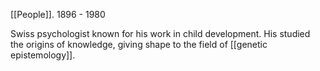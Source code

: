 [[People]].    1896 - 1980

Swiss psychologist known for his work in child development. His studied the origins of knowledge, giving shape to the field of [[genetic epistemology]].